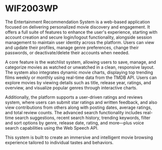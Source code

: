 # WIF2003WP

The Entertainment Recommendation System is a web-based application focused on delivering personalized movie discovery and engagement. It offers a full suite of features to enhance the user's experience, starting with account creation and secure login/logout functionality, alongside session management to maintain user identity across the platform. Users can view and update their profiles, manage genre preferences, change their passwords, or deactivate/delete their accounts when needed.

A core feature is the watchlist system, allowing users to save, manage, and categorize movies as watched or unwatched in a clean, responsive layout. The system also integrates dynamic movie charts, displaying top trending films weekly or monthly using real-time data from the TMDB API. Users can explore movies by viewing details such as title, release year, ratings, and overview, and visualize popular genres through interactive charts.

Additionally, the platform supports a user-driven ratings and reviews system, where users can submit star ratings and written feedback, and also view contributions from others along with posting dates, average ratings, and total review counts. The advanced search functionality includes real-time search suggestions, recent search history, trending keywords, filter and sort options by genre, release date, rating, and more—plus voice search capabilities using the Web Speech API.

This system is built to create an immersive and intelligent movie browsing experience tailored to individual tastes and behaviors.